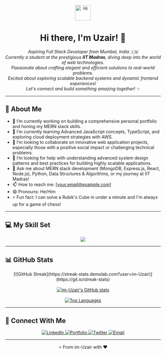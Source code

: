 <div align="center">
  <a href="https://github.com/im-Uzair"> <!-- Changed placeholder to your GitHub profile -->
    <img src="https://media.giphy.com/media/hvRJCLFzcasrR4ia7z/giphy.gif" width="50px" alt="Hi">
  </a>
  <h1>Hi there, I'm Uzair! 👋</h1>
</div>

<div align="center">
  <em>Aspiring Full Stack Developer from Mumbai, India 🇮🇳
  <br>
  Currently a student at the prestigious <strong>IIT Madras</strong>, diving deep into the world of web technologies.
  <br>
  Passionate about crafting elegant and efficient solutions to real-world problems.
  <br>
  Excited about exploring scalable backend systems and dynamic frontend experiences!
  <br>
  Let's connect and build something amazing together! ✨
  </em>
</div>

---

## 🚀 About Me

- 🔭 I’m currently working on building a comprehensive personal portfolio and honing my MERN stack skills.
- 🌱 I’m currently learning Advanced JavaScript concepts, TypeScript, and exploring cloud deployment strategies with AWS.
- 👯 I’m looking to collaborate on innovative web application projects, especially those with a positive social impact or challenging technical problems.
- 🤔 I’m looking for help with understanding advanced system design patterns and best practices for building highly scalable applications.
- 💬 Ask me about MERN stack development (MongoDB, Express.js, React, Node.js), Python, Data Structures & Algorithms, or my journey at IIT Madras!
- 📫 How to reach me: [your.email@example.com] <!-- Placeholder for email -->
- 😄 Pronouns: He/Him <!-- Example, can be changed or removed -->
- ⚡ Fun fact: I can solve a Rubik's Cube in under a minute and I'm always up for a game of chess!

---

## 💻 My Skill Set

<p align="center">
  <!-- This is an example set. Customize at https://skillicons.dev/ -->
  <a href="https://skillicons.dev">
    <img src="https://skillicons.dev/icons?i=javascript,typescript,python,html,css,react,nodejs,express,mongodb,mysql,java,c,cpp,git,github,vscode,linux,docker,aws,figma" />
    <br>
    <!-- You can add more rows if needed, e.g.: -->
    <!-- <img src="https://skillicons.dev/icons?i=tailwind,nextjs,kubernetes" /> -->
  </a>
</p>

---

## 📊 GitHub Stats

<p align="center">
  [![GitHub Streak](https://streak-stats.demolab.com?user=im-Uzair)](https://git.io/streak-stats)
  <br><br>
  <a href="https://github.com/anuraghazra/github-readme-stats">
    <img src="https://github-readme-stats.vercel.app/api?username=im-Uzair&show_icons=true&theme=radical&count_private=true&hide_border=true&rank_icon=github" alt="im-Uzair's GitHub stats" />
  </a>
  <br><br>
  <a href="https://github.com/anuraghazra/github-readme-stats">
    <img src="https://github-readme-stats.vercel.app/api/top-langs/?username=im-Uzair&layout=compact&theme=radical&hide_border=true&langs_count=8" alt="Top Languages" />
  </a>
</p>

---

## 🔗 Connect With Me

<p align="center">
  <!-- Replace '#' with your actual links -->
  <a href="#" target="_blank"> <!-- LinkedIn -->
    <img src="https://img.shields.io/badge/LinkedIn-0077B5?style=for-the-badge&logo=linkedin&logoColor=white" alt="LinkedIn">
  </a>
  <a href="#" target="_blank"> <!-- Portfolio -->
    <img src="https://img.shields.io/badge/Portfolio-34B27B?style=for-the-badge&logo=vercel&logoColor=white" alt="Portfolio"> <!-- Example with Vercel Green -->
  </a>
  <a href="#" target="_blank"> <!-- Twitter/X -->
    <img src="https://img.shields.io/badge/Twitter-1DA1F2?style=for-the-badge&logo=x&logoColor=white" alt="Twitter">
  </a>
  <a href="#" target="_blank"> <!-- Email -->
    <img src="https://img.shields.io/badge/Email-D14836?style=for-the-badge&logo=gmail&logoColor=white" alt="Email">
  </a>
  <!-- Add more social badges as needed from https://shields.io/ or by customizing -->
</p>

---

<div align="center">
  <p>⭐️ From im-Uzair with ❤️</p>
</div>
